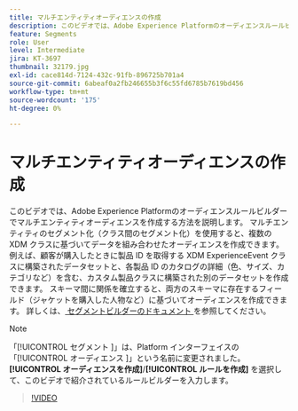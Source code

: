 ```yaml
---
title: マルチエンティティオーディエンスの作成
description: このビデオでは、Adobe Experience Platformのオーディエンスルールビルダーでマルチエンティティオーディエンスを作成する方法を説明します。  マルチエンティティのセグメント化（クラス間のセグメント化）を使用すると、複数の XDM クラスに基づいてデータを組み合わせたオーディエンスを作成できます。
feature: Segments
role: User
level: Intermediate
jira: KT-3697
thumbnail: 32179.jpg
exl-id: cace814d-7124-432c-91fb-896725b701a4
source-git-commit: 6abeaf0a2fb246655b3f6c55fd6785b7619bd456
workflow-type: tm+mt
source-wordcount: '175'
ht-degree: 0%

---
```


# マルチエンティティオーディエンスの作成

このビデオでは、Adobe Experience Platformのオーディエンスルールビルダーでマルチエンティティオーディエンスを作成する方法を説明します。  マルチエンティティのセグメント化（クラス間のセグメント化）を使用すると、複数の XDM クラスに基づいてデータを組み合わせたオーディエンスを作成できます。 例えば、顧客が購入したときに製品 ID を取得する XDM ExperienceEvent クラスに構築されたデータセットと、各製品 ID のカタログの詳細（色、サイズ、カテゴリなど）を含む、カスタム製品クラスに構築された別のデータセットを作成できます。 スキーマ間に関係を確立すると、両方のスキーマに存在するフィールド（ジャケットを購入した人物など）に基づいてオーディエンスを作成できます。 詳しくは、[ セグメントビルダーのドキュメント ](https://experienceleague.adobe.com/docs/experience-platform/segmentation/ui/segment-builder.html?lang=ja) を参照してください。

<!--Segment context (segment payload) allows you to provide key contextual details, such as a visitor's abandoned cart contents, in your segment definition so you can send personalized messages.-->

>[!NOTE]
>
> 「[!UICONTROL  セグメント ]」は、Platform インターフェイスの「[!UICONTROL  オーディエンス ]」という名前に変更されました。 **[!UICONTROL オーディエンスを作成]**/**[!UICONTROL ルールを作成]** を選択して、このビデオで紹介されているルールビルダーを入力します。

>[!VIDEO](https://video.tv.adobe.com/v/32179?learn=on&enablevpops)
